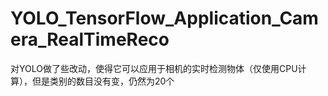 # YOLO_TensorFlow_Application_Camera_RealTimeReco
对YOLO做了些改动，使得它可以应用于相机的实时检测物体（仅使用CPU计算），但是类别的数目没有变，仍然为20个
